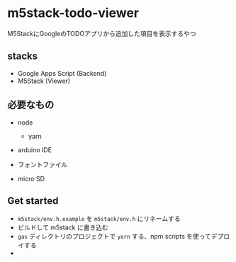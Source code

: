# m5stack-todo-viewer

M5StackにGoogleのTODOアプリから追加した項目を表示するやつ

## stacks

* Google Apps Script (Backend)
* M5Stack (Viewer)

## 必要なもの

* node
  * yarn
* arduino IDE

* フォントファイル
* micro SD

## Get started

* `m5stack/env.h.example` を `m5stack/env.h` にリネームする
* ビルドして m5stack に書き込む
* `gas` ディレクトリのプロジェクトで `yarn` する、npm scripts を使ってデプロイする
* 
